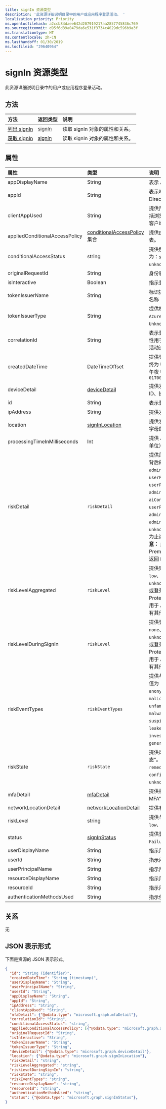 ```yaml
---
title: signIn 资源类型
description: '此资源详细说明目录中的用户或应用程序登录活动。 '
localization_priority: Priority
ms.openlocfilehash: a2ccb84daee642d207919217aa2857745846c769
ms.sourcegitcommit: d95f6d39a0479da6e531f3734c4029dc596b9a3f
ms.translationtype: HT
ms.contentlocale: zh-CN
ms.lasthandoff: 01/30/2019
ms.locfileid: "29640964"
---
```

# <a name="signin-resource-type"></a>signIn 资源类型
此资源详细说明目录中的用户或应用程序登录活动。 

## <a name="methods"></a>方法

| 方法           | 返回类型    |说明|
|:---------------|:--------|:----------|
|[列出 signIn](../api/signin-list.md) | [signIn](signin.md) |读取 signIn 对象的属性和关系。|
|[获取 signIn](../api/signin-get.md) | [signIn](signin.md) |读取 signIn 对象的属性和关系。|

## <a name="properties"></a>属性
| 属性     | 类型   |说明|
|:---------------|:--------|:----------|
|appDisplayName|String|表示 Azure 门户中显示的应用程序名称。|
|appId|String|表示唯一 GUID（表示 Azure Active Directory 中的应用程序 ID）。|
|clientAppUsed|String|提供用于登录活动的旧版客户端。例如， 包括浏览器、Exchange Active Sync、新式客户端、IMAP、MAPI SMTP、POP。|
|appliedConditionalAccessPolicy|[conditionalAccessPolicy](conditionalaccesspolicy.md) 集合|提供由相应登录活动触发的条件访问策略列表。|
|conditionalAccessStatus|string| 提供触发的条件访问策略的状态。 可取值为：`success`、`failure`、`notApplied`、`unknownFutureValue`。|
|originalRequestId|String|身份验证序列中第一个请求的请求 ID。|
|isInteractive|Boolean|指示登录是否为交互式。|
|tokenIssuerName|String|标识提供者（例如 sts.microsoft.com）的名称|
|tokenIssuerType|String|提供标识提供者的类型。 可取值为 `AzureAD`、`ADFederationServices`、`UnknownFutureValue`。|
|correlationId|String|表示登录启动时从客户端发送的 ID。 此属性用于在调用帮助台或支持时对相应的登录活动进行故障诊断。|
|createdDateTime|DateTimeOffset|提供登录启动的日期和时间。 时间戳类型始终为 UTC 时间。 例如，2014 年 1 月 1 日午夜 UTC 如下所示：`'2014-01-01T00:00:00Z'`|
|deviceDetail|[deviceDetail](devicedetail.md)|提供发生登录的设备的信息。 包括设备 ID、操作系统、浏览器等信息。 |
|id|String|表示登录活动的唯一 ID。|
|ipAddress|String|提供发生登录的客户端的 IP 地址。|
|location|[signInLocation](signinlocation.md)|提供发生登录的城市、省/市/自治区和 2 个字母的国家/地区代码。|
|processingTimeInMilliseconds|Int|提供 AD STS 中的请求处理时间（以毫秒为单位）|
|riskDetail|`riskDetail`|提供风险用户、登录或风险事件的特定状态背后的“原因”。 可取值包括：`none`、`adminGeneratedTemporaryPassword`、`userPerformedSecuredPasswordChange`、`userPerformedSecuredPasswordReset`、`adminConfirmedSigninSafe`、`aiConfirmedSigninSafe`、`userPassedMFADrivenByRiskBasedPolicy`、`adminDismissedAllRiskForUser`、`adminConfirmedSigninCompromised`、`unknownFutureValue`。 值 `none` 表示到目前为止尚未对用户或登录执行任何操作。 **注意：** 此属性的详细信息仅适用于 Azure AD Premium P2 客户。 对于所有其他客户，将返回 `hidden`。|
|riskLevelAggregated|`riskLevel`|提供聚合的风险级别。 可取值为：`none`、`low`、`medium`、`high`、`hidden` 和 `unknownFutureValue`。 值 `hidden` 表示用户或登录未启用 Azure AD Identity Protection。 **注意：** 此属性的详细信息仅适用于 Azure AD Premium P2 客户。 对于所有其他客户，将返回 `hidden`。|
|riskLevelDuringSignIn|`riskLevel`|提供登录期间的风险级别。 可取值为：`none`、`low`、`medium`、`high`、`hidden` 和 `unknownFutureValue`。 值 `hidden` 表示用户或登录未启用 Azure AD Identity Protection。 **注意：** 此属性的详细信息仅适用于 Azure AD Premium P2 客户。 对于所有其他客户，将返回 `hidden`。|
|riskEventTypes|`riskEventTypes`|提供与登录关联的风险事件类型列表。 可取值为：`unlikelyTravel`、`anonymizedIPAddress`、`maliciousIPAddress`、`unfamiliarFeatures`、`malwareInfectedIPAddress`、`suspiciousIPAddress`、`leakedCredentials`、`investigationsThreatIntelligence`、`generic` 和 `unknownFutureValue`。|
|riskState|`riskState`|提供风险用户、登录或风险事件的“风险状态”。 可取值包括：`none`、`confirmedSafe`、`remediated`、`dismissed`、`atRisk`、`confirmedCompromised`、`unknownFutureValue`。|
|mfaDetail|[mfaDetail](mfadetail.md)|提供相应登录的 MFA 相关信息，例如“需要 MFA”、“MFA 状态”。|
|networkLocationDetail|[networkLocationDetail](networklocationdetail.md)|提供有关网络位置的详细信息。|
|riskLevel|string| 提供与登录相关的风险级别。可取值为：`low`、`medium`、`high`。|
|status|[signInStatus](signinstatus.md)|提供登录状态。 可取值包括 `Success` 和 `Failure`。|
|userDisplayName|String|指示用户的显示名称。|
|userId|String|指示用户的用户 ID。|
|userPrincipalName|String|指示用户的 UPN。|
|resourceDisplayName|String|指示用户登录的资源的名称|
|resourceId|String|指示用户登录的资源的 ID。|
|authenticationMethodsUsed|String|指示使用的身份验证方法列表|

## <a name="relationships"></a>关系
无


## <a name="json-representation"></a>JSON 表示形式

下面是资源的 JSON 表示形式。

<!-- {
  "blockType": "resource",
  "optionalProperties": [

  ],
  "@odata.type": "microsoft.graph.signIn"
}-->

```json
{
  "id": "String (identifier)",
  "createdDateTime": "String (timestamp)",
  "userDisplayName": "String",
  "userPrincipalName": "String",
  "userId": "String",
  "appDisplayName": "String",
  "appId": "String",
  "ipAddress": "String",
  "clientAppUsed": "String",
  "mfaDetail": {"@odata.type": "microsoft.graph.mfaDetail"},
  "correlationId": "String",
  "conditionalAccessStatus": "string",
  "appliedConditionalAccessPolicy": [{"@odata.type": "microsoft.graph.appliedConditionalAccessPolicy"}],
  "originalRequestId": "String",
  "isInteractive": "String",
  "tokenIssuerName": "String",
  "tokenIssuerType": "String",
  "deviceDetail": {"@odata.type": "microsoft.graph.deviceDetail"},
  "location": {"@odata.type": "microsoft.graph.signInLocation"},
  "riskDetail": "string",
  "riskLevelAggregated": "string",
  "riskLevelDuringSignIn": "string",
  "riskState": "string",
  "riskEventTypes": "string",
  "resourceDisplayName": "string",
  "resourceId": "string",
  "authenticationMethodsUsed": "string",
  "status": {"@odata.type": "microsoft.graph.signInStatus"},
}

```

<!-- uuid: 8fcb5dbc-d5aa-4681-8e31-b001d5168d79
2015-10-25 14:57:30 UTC -->
<!-- {
  "type": "#page.annotation",
  "description": "signIn resource",
  "keywords": "",
  "section": "documentation",
  "tocPath": ""
}-->
